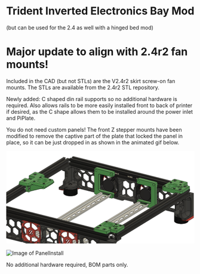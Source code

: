 # Trident Inverted Electronics Bay Mod
(but can be used for the 2.4 as well with a hinged bed mod)

# Major update to align with 2.4r2 fan mounts!  
Included in the CAD (but not STLs) are the V2.4r2 skirt screw-on fan mounts. The STLs are available from the 2.4r2 STL repository. 

Newly added: C shaped din rail supports so no additional hardware is required. Also allows rails to be more easily installed front to back of printer if desired, as the C shape allows them to be installed around the power inlet and PiPlate.

You do not need custom panels!  The front Z stepper mounts have been modified to remove the captive part of the plate that locked the panel in place, so it can be just dropped in as shown in the animated gif below. 



![Image of InvertedElectronics](InvertedElectronics.png)

![Image of PanelInstall](BottomPlateInstall.gif)

No additional hardware required, BOM parts only. 

